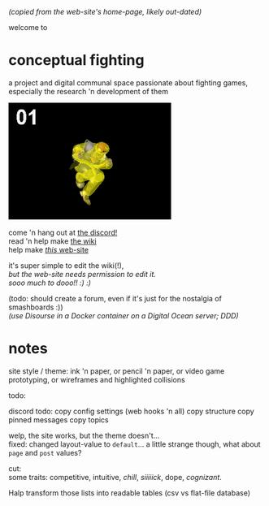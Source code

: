 *(copied from the web-site's home-page, likely out-dated)*

welcome to
# conceptual fighting
a project and digital communal space passionate about fighting games,  
especially the research 'n development of them

![](docs/assets/images/knee-animation-hitbox.gif?raw=true)

come 'n hang out at [the discord!](https://discord.gg/FtAQws9)  
read 'n help make [the wiki](https://github.com/Rahil627/fighting-game-anarchy/wiki)  
help make [*this* web-site](https://github.com/Rahil627/fighting-game-anarchy)

it's super simple to edit the wiki(!),  
*but the web-site needs permission to edit it.  
sooo much to dooo!! :) :)*

(todo: should create a forum, even if it's just for the nostalgia of smashboards :))   
*(use Disourse in a Docker container on a Digital Ocean server; DDD)*  

# notes
site style / theme: ink 'n paper, or pencil 'n paper, or video game prototyping, or wireframes and highlighted collisions

todo:

discord todo:
copy config settings (web hooks 'n all)
copy structure
copy pinned messages
copy topics

welp, the site works, but the theme doesn't...  
fixed: changed layout-value to `default`... a little strange though, what about `page` and `post` values?

cut:  
some traits: competitive, intuitive, *chill*, *siiiiick*, dope, *cognizant*.

Halp transform those lists into readable tables (csv vs flat-file database)
